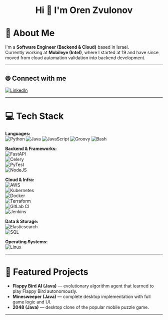 <h1 align="center">Hi 👋 I'm Oren Zvulonov</h1>

# 💫 About Me
I'm a **Software Engineer (Backend & Cloud)** based in Israel.  
Currently working at **Mobileye (Intel)**, where I started at 19 and have since moved from cloud automation validation into backend development.  

---

## 🌐 Connect with me
[![LinkedIn](https://img.shields.io/badge/LinkedIn-%230077B5.svg?logo=linkedin&logoColor=white)](https://www.linkedin.com/in/oren9561/)  

---

# 💻 Tech Stack

**Languages:**  
![Python](https://img.shields.io/badge/python-%233776AB.svg?style=for-the-badge&logo=python&logoColor=white) 
![Java](https://img.shields.io/badge/java-%23ED8B00.svg?style=for-the-badge&logo=java&logoColor=white) 
![JavaScript](https://img.shields.io/badge/javascript-%23323330.svg?style=for-the-badge&logo=javascript&logoColor=%23F7DF1E) 
![Groovy](https://img.shields.io/badge/groovy-4298B8.svg?style=for-the-badge&logo=apachegroovy&logoColor=white) 
![Bash](https://img.shields.io/badge/bash-%23121011.svg?style=for-the-badge&logo=gnu-bash&logoColor=white)  

**Backend & Frameworks:**  
![FastAPI](https://img.shields.io/badge/FastAPI-009688.svg?style=for-the-badge&logo=fastapi&logoColor=white)  
![Celery](https://img.shields.io/badge/Celery-%233772AB.svg?style=for-the-badge&logo=celery&logoColor=white)  
![PyTest](https://img.shields.io/badge/PyTest-0A9EDC.svg?style=for-the-badge&logo=pytest&logoColor=white)  
![NodeJS](https://img.shields.io/badge/node.js-6DA55F?style=for-the-badge&logo=node.js&logoColor=white)  

**Cloud & Infra:**  
![AWS](https://img.shields.io/badge/AWS-%23232F3E.svg?style=for-the-badge&logo=amazon-aws&logoColor=white)  
![Kubernetes](https://img.shields.io/badge/Kubernetes-326CE5.svg?style=for-the-badge&logo=kubernetes&logoColor=white)  
![Docker](https://img.shields.io/badge/docker-%230db7ed.svg?style=for-the-badge&logo=docker&logoColor=white)  
![Terraform](https://img.shields.io/badge/Terraform-623CE4.svg?style=for-the-badge&logo=terraform&logoColor=white)  
![GitLab CI](https://img.shields.io/badge/GitLab%20CI-FC6D26.svg?style=for-the-badge&logo=gitlab&logoColor=white)  
![Jenkins](https://img.shields.io/badge/Jenkins-D24939.svg?style=for-the-badge&logo=jenkins&logoColor=white)  

**Data & Storage:**  
![Elasticsearch](https://img.shields.io/badge/Elasticsearch-005571.svg?style=for-the-badge&logo=elasticsearch&logoColor=white)  
![SQL](https://img.shields.io/badge/SQL-%23025E8C.svg?style=for-the-badge&logo=database&logoColor=white)  

**Operating Systems:**  
![Linux](https://img.shields.io/badge/Linux-FCC624?style=for-the-badge&logo=linux&logoColor=black)  

---

# 📂 Featured Projects
- **Flappy Bird AI (Java)** — evolutionary algorithm agent that learned to play Flappy Bird autonomously.  
- **Minesweeper (Java)** — complete desktop implementation with full game logic and UI.  
- **2048 (Java)** — desktop clone of the popular mobile puzzle game.  

---
